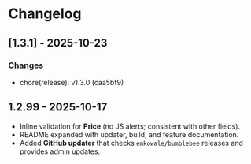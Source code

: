 # Changelog

## [1.3.1] - 2025-10-23

### Changes
* chore(release): v1.3.0 (caa5bf9)

## 1.2.99 - 2025-10-17
- Inline validation for **Price** (no JS alerts; consistent with other fields).
- README expanded with updater, build, and feature documentation.
- Added **GitHub updater** that checks `emkowale/bumblebee` releases and provides admin updates.
